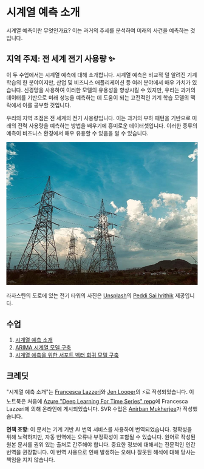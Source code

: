 # 시계열 예측 소개

시계열 예측이란 무엇인가요? 이는 과거의 추세를 분석하여 미래의 사건을 예측하는 것입니다.

## 지역 주제: 전 세계 전기 사용량 ✨

이 두 수업에서는 시계열 예측에 대해 소개합니다. 시계열 예측은 비교적 덜 알려진 기계 학습의 한 분야이지만, 산업 및 비즈니스 애플리케이션 등 여러 분야에서 매우 가치가 있습니다. 신경망을 사용하여 이러한 모델의 유용성을 향상시킬 수 있지만, 우리는 과거의 데이터를 기반으로 미래 성능을 예측하는 데 도움이 되는 고전적인 기계 학습 모델의 맥락에서 이를 공부할 것입니다.

우리의 지역 초점은 전 세계의 전기 사용량입니다. 이는 과거의 부하 패턴을 기반으로 미래의 전력 사용량을 예측하는 방법을 배우기에 흥미로운 데이터셋입니다. 이러한 종류의 예측이 비즈니스 환경에서 매우 유용할 수 있음을 알 수 있습니다.

![전기 그리드](../../../translated_images/electric-grid.0c21d5214db09ffae93c06a87ca2abbb9ba7475ef815129c5b423d7f9a7cf136.ko.jpg)

라자스탄의 도로에 있는 전기 타워의 사진은 [Unsplash](https://unsplash.com/s/photos/electric-india?utm_source=unsplash&utm_medium=referral&utm_content=creditCopyText)의 [Peddi Sai hrithik](https://unsplash.com/@shutter_log?utm_source=unsplash&utm_medium=referral&utm_content=creditCopyText) 제공입니다.

## 수업

1. [시계열 예측 소개](1-Introduction/README.md)
2. [ARIMA 시계열 모델 구축](2-ARIMA/README.md)
3. [시계열 예측을 위한 서포트 벡터 회귀 모델 구축](3-SVR/README.md)

## 크레딧

"시계열 예측 소개"는 [Francesca Lazzeri](https://twitter.com/frlazzeri)와 [Jen Looper](https://twitter.com/jenlooper)의 ⚡️로 작성되었습니다. 이 노트북은 처음에 [Azure "Deep Learning For Time Series" repo](https://github.com/Azure/DeepLearningForTimeSeriesForecasting)에 Francesca Lazzeri에 의해 온라인에 게시되었습니다. SVR 수업은 [Anirban Mukherjee](https://github.com/AnirbanMukherjeeXD)가 작성했습니다.

**면책 조항**:
이 문서는 기계 기반 AI 번역 서비스를 사용하여 번역되었습니다. 정확성을 위해 노력하지만, 자동 번역에는 오류나 부정확성이 포함될 수 있습니다. 원어로 작성된 원본 문서를 권위 있는 출처로 간주해야 합니다. 중요한 정보에 대해서는 전문적인 인간 번역을 권장합니다. 이 번역 사용으로 인해 발생하는 오해나 잘못된 해석에 대해 당사는 책임을 지지 않습니다.
